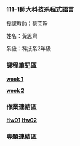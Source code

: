 ### 111-1師大科技系程式語言 ###
授課教師：蔡芸琤

姓名：黃思齊

系級：科技系2年級

### 課程筆記區 ###

[**week 1**](https://github.com/41071134h/PL/blob/main/week1%20practice)

[**week 2**](https://github.com/41071134h/PL/blob/main/week2%20practice)

### 作業連結區 ###

[**Hw01**](https://github.com/41071134h/PL/tree/main/hw01)
[**Hw02**](https://github.com/41071134h/PL/tree/main/hw02)

### 專題連結區 ###
